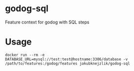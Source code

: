 # godog-sql

Feature context for godog with SQL steps

# Usage

```
docker run --rm -e DATABASE_URL=mysql://test:test@hostname:3306/database -v /path/to/features:/godog/features jakubknejzlik/godog-sql
```
